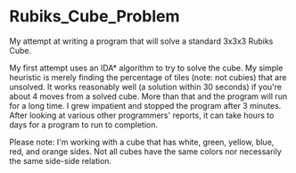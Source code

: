 # Rubiks_Cube_Problem
My attempt at writing a program that will solve a standard 3x3x3 Rubiks Cube.

My first attempt uses an IDA* algorithm to try to solve the cube.
My simple heuristic is merely finding the percentage of tiles (note: not cubies) that are unsolved. 
It works reasonably well (a solution within 30 seconds) if you're about 4 moves from a solved cube. More than that and
the program will run for a long time. I grew impatient and stopped the program after 3 minutes. After looking at various other programmers' 
reports, it can take hours to days for a program to run to completion.

Please note: I'm working with a cube that has white, green, yellow, blue, red, and orange sides. Not all cubes have the same colors nor necessarily the same side-side relation.
